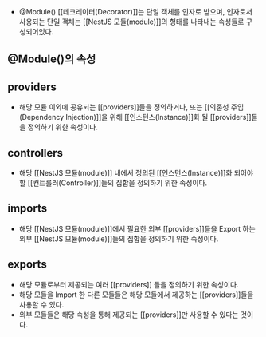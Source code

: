 - @Module() [[데코레이터(Decorator)]]는 단일 객체를 인자로 받으며, 인자로서 사용되는 단일 객체는 [[NestJS 모듈(module)]]의 형태를 나타내는 속성들로 구성되어있다.


## @Module()의 속성

## providers

- 해당 모듈 이외에 공유되는 [[providers]]들을 정의하거나, 또는 [[의존성 주입(Dependency Injection)]]을 위해 [[인스턴스(Instance)]]화 될 [[providers]]들을 정의하기 위한 속성이다.

## controllers

- 해당 [[NestJS 모듈(module)]] 내에서 정의된 [[인스턴스(Instance)]]화 되어야 할 [[컨트롤러(Controller)]]들의 집합을 정의하기 위한 속성이다.

## imports

- 해당 [[NestJS 모듈(module)]]에서 필요한 외부 [[providers]]들을 Export 하는 외부 [[NestJS 모듈(module)]]들의 집합을 정의하기 위한 속성이다.

## exports

- 해당 모듈로부터 제공되는 여러 [[providers]] 들을 정의하기 위한 속성이다.
- 해당 모듈을 Import 한 다른 모듈들은 해당 모듈에서 제공하는 [[providers]]들을 사용할 수 있다. 
- 외부 모듈들은 해당 속성을 통해 제공되는 [[providers]]만 사용할 수 있다는 것이다.